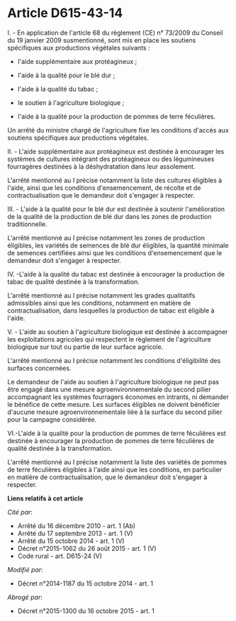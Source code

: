 # Article D615-43-14

I. - En application de l'article 68 du règlement (CE) n° 73/2009 du Conseil du 19 janvier 2009 susmentionné, sont mis en
place les soutiens spécifiques aux productions végétales suivants : 

- l'aide supplémentaire aux protéagineux ; 

- l'aide à la qualité pour le blé dur ; 

- l'aide à la qualité du tabac ; 

- le soutien à l'agriculture biologique ;

- l'aide à la qualité pour la production de pommes de terre féculières.

Un arrêté du ministre chargé de l'agriculture fixe les conditions d'accès aux soutiens spécifiques aux productions
végétales. 

II. - L'aide supplémentaire aux protéagineux est destinée à encourager les systèmes de cultures intégrant des protéagineux ou
des légumineuses fourragères destinées à la déshydratation dans leur assolement.

L'arrêté mentionné au I précise notamment la liste des cultures éligibles à l'aide, ainsi que les conditions d'ensemencement,
de récolte et de contractualisation que le demandeur doit s'engager à respecter. 

III. - L'aide à la qualité pour le blé dur est destinée à soutenir l'amélioration de la qualité de la production de blé dur
dans les zones de production traditionnelle.

L'arrêté mentionné au I précise notamment les zones de production éligibles, les variétés de semences de blé dur éligibles,
la quantité minimale de semences certifiées ainsi que les conditions d'ensemencement que le demandeur doit s'engager à
respecter. 

IV. -L'aide à la qualité du tabac est destinée à encourager la production de tabac de qualité destinée à la transformation. 

L'arrêté mentionné au I précise notamment les grades qualitatifs admissibles ainsi que les conditions, notamment en matière
de contractualisation, dans lesquelles la production de tabac est éligible à l'aide. 

V. - L'aide au soutien à l'agriculture biologique est destinée à accompagner les exploitations agricoles qui respectent le
règlement de l'agriculture biologique sur tout ou partie de leur surface agricole.

L'arrêté mentionné au I précise notamment les conditions d'éligibilité des surfaces concernées. 

Le demandeur de l'aide au soutien à l'agriculture biologique ne peut pas être engagé dans une mesure agroenvironnementale du
second pilier accompagnant les systèmes fourragers économes en intrants, ni demander le bénéfice de cette mesure. Les
surfaces éligibles ne doivent bénéficier d'aucune mesure agroenvironnementale liée à la surface du second pilier pour la
campagne considérée. 

VI.-L'aide à la qualité pour la production de pommes de terre féculières est destinée à encourager la production de pommes de
terre féculières de qualité destinée à la transformation. 

L'arrêté mentionné au I précise notamment la liste des variétés de pommes de terre féculières éligibles à l'aide ainsi que
les conditions, en particulier en matière de contractualisation, que le demandeur doit s'engager à respecter.

**Liens relatifs à cet article**

_Cité par_:

  - Arrêté du 16 décembre 2010 - art. 1 (Ab)
  - Arrêté du 17 septembre 2013 - art. 1 (V)
  - Arrêté du 15 octobre 2014 - art. 1 (V)
  - Décret n°2015-1062 du 26 août 2015 - art. 1 (V)
  - Code rural - art. D615-24 (V)

_Modifié par_:

  - Décret n°2014-1187 du 15 octobre 2014 - art. 1

_Abrogé par_:

  - Décret n°2015-1300 du 16 octobre 2015 - art. 1

